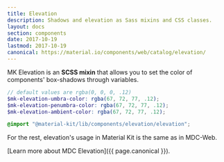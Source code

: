 ```yaml
---
title: Elevation
description: Shadows and elevation as Sass mixins and CSS classes.
layout: docs
section: components
date: 2017-10-19
lastmod: 2017-10-19
canonical: https://material.io/components/web/catalog/elevation/
---
```


MK Elevation is an **SCSS mixin** that allows you to set the color of components' box-shadows through variables.

```scss
// default values are rgba(0, 0, 0, .12)
$mk-elevation-umbra-color: rgba(67, 72, 77, .12);
$mk-elevation-penumbra-color: rgba(67, 72, 77, .12);
$mk-elevation-ambient-color: rgba(67, 72, 77, .12);

@import "@material-kit/lib/components/elevation/elevation";
```

For the rest, elevation's usage in Material Kit is the same as in MDC-Web.

[Learn more about MDC Elevation]({{ page.canonical }}).
